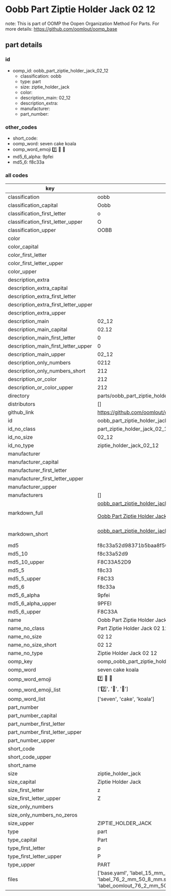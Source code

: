 # Oobb Part Ziptie Holder Jack 02 12  

note: This is part of OOMP the Oopen Organization Method For Parts. For more details: https://github.com/oomlout/oomp_base

##  part details





### id
* oomp_id: oobb_part_ziptie_holder_jack_02_12
  * classification: oobb
  * type: part
  * size: ziptie_holder_jack
  * color: 
  * description_main: 02_12
  * description_extra: 
  * manufacturer: 
  * part_number: 

### other_codes
* short_code: 
* oomp_word: seven cake koala
* oomp_word_emoji :seven: :cake: :koala:
* md5_6_alpha: 9pfei
* md5_6: f8c33a

### all codes 
| key | value |  
| --- | --- |  
| classification | oobb |  
| classification_capital | Oobb |  
| classification_first_letter | o |  
| classification_first_letter_upper | O |  
| classification_upper | OOBB |  
| color |  |  
| color_capital |  |  
| color_first_letter |  |  
| color_first_letter_upper |  |  
| color_upper |  |  
| description_extra |  |  
| description_extra_capital |  |  
| description_extra_first_letter |  |  
| description_extra_first_letter_upper |  |  
| description_extra_upper |  |  
| description_main | 02_12 |  
| description_main_capital | 02.12 |  
| description_main_first_letter | 0 |  
| description_main_first_letter_upper | 0 |  
| description_main_upper | 02_12 |  
| description_only_numbers | 0212 |  
| description_only_numbers_short | 212 |  
| description_or_color | 212 |  
| description_or_color_upper | 212 |  
| directory | parts/oobb_part_ziptie_holder_jack_02_12 |  
| distributors | [] |  
| github_link | https://github.com/oomlout/oomlout_oomp_part_src/tree/main/parts/oobb_part_ziptie_holder_jack_02_12/working |  
| id | oobb_part_ziptie_holder_jack_02_12 |  
| id_no_class | part_ziptie_holder_jack_02_12 |  
| id_no_size | 02_12 |  
| id_no_type | ziptie_holder_jack_02_12 |  
| manufacturer |  |  
| manufacturer_capital |  |  
| manufacturer_first_letter |  |  
| manufacturer_first_letter_upper |  |  
| manufacturer_upper |  |  
| manufacturers | [] |  
| markdown_full | [oobb_part_ziptie_holder_jack_02_12](https://github.com/oomlout/oomlout_oomp_part_src/tree/main/parts/oobb_part_ziptie_holder_jack_02_12/working)<br>[](https://github.com/oomlout/oomlout_oomp_part_src/tree/main/parts/oobb_part_ziptie_holder_jack_02_12/working)<br>[Oobb Part Ziptie Holder Jack 02 12](https://github.com/oomlout/oomlout_oomp_part_src/tree/main/parts/oobb_part_ziptie_holder_jack_02_12/working)<br><br> |  
| markdown_short | [oobb_part_ziptie_holder_jack_02_12](https://github.com/oomlout/oomlout_oomp_part_src/tree/main/parts/oobb_part_ziptie_holder_jack_02_12/working)<br><br> |  
| md5 | f8c33a52d98371b5baa8f50b3e481a7f |  
| md5_10 | f8c33a52d9 |  
| md5_10_upper | F8C33A52D9 |  
| md5_5 | f8c33 |  
| md5_5_upper | F8C33 |  
| md5_6 | f8c33a |  
| md5_6_alpha | 9pfei |  
| md5_6_alpha_upper | 9PFEI |  
| md5_6_upper | F8C33A |  
| name | Oobb Part Ziptie Holder Jack 02 12 |  
| name_no_class | Part Ziptie Holder Jack 02 12 |  
| name_no_size | 02 12 |  
| name_no_size_short | 02 12 |  
| name_no_type | Ziptie Holder Jack 02 12 |  
| oomp_key | oomp_oobb_part_ziptie_holder_jack_02_12 |  
| oomp_word | seven cake koala |  
| oomp_word_emoji | :seven: :cake: :koala: |  
| oomp_word_emoji_list | [':seven:', ':cake:', ':koala:'] |  
| oomp_word_list | ['seven', 'cake', 'koala'] |  
| part_number |  |  
| part_number_capital |  |  
| part_number_first_letter |  |  
| part_number_first_letter_upper |  |  
| part_number_upper |  |  
| short_code |  |  
| short_code_upper |  |  
| short_name |  |  
| size | ziptie_holder_jack |  
| size_capital | Ziptie Holder Jack |  
| size_first_letter | z |  
| size_first_letter_upper | Z |  
| size_only_numbers |  |  
| size_only_numbers_no_zeros |  |  
| size_upper | ZIPTIE_HOLDER_JACK |  
| type | part |  
| type_capital | Part |  
| type_first_letter | p |  
| type_first_letter_upper | P |  
| type_upper | PART |  
| files | ['base.yaml', 'label_15_mm_30_mm.pdf', 'label_15_mm_30_mm.svg', 'label_76_2_mm_50_8_mm.pdf', 'label_76_2_mm_50_8_mm.svg', 'label_oomlout_76_2_mm_50_8_mm.pdf', 'label_oomlout_76_2_mm_50_8_mm.svg', 'readme.md', 'working.json', 'working.yaml'] |  
